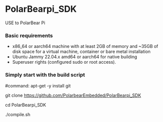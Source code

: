# PolarBearpi_SDK
USE to PolarBear Pi

### Basic requirements

- x86_64 or aarch64 machine with at least 2GB of memory and ~35GB of disk space for a virtual machine, container or bare metal installation
- Ubuntu Jammy 22.04.x amd64 or aarch64 for native building 
- Superuser rights (configured sudo or root access).

### Simply start with the build script

#command:
apt-get -y install git

git clone https://github.com/PolarbearEmbedded/PolarBearpi_SDK

cd PolarBearpi_SDK

./compile.sh

